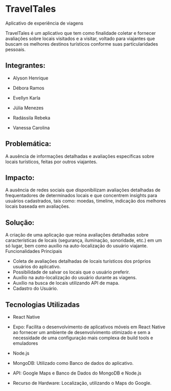 # TravelTales
Aplicativo de experiência de viagens


TravelTales é um aplicativo que tem como finalidade coletar e fornecer avaliações sobre locais visitados e a visitar, voltado para viajantes que buscam os melhores destinos turísticos conforme suas particularidades pessoais.

## Integrantes:

- Alyson Henrique

- Débora Ramos

- Evellyn Karla

- Júlia Menezes

- Radássila Rebeka

- Vanessa Carolina


## Problemática:
A ausência de informações detalhadas e avaliações específicas sobre locais turísticos, feitas por outros viajantes.

## Impacto:
A ausência de redes sociais que disponibilizam avaliações detalhadas de frequentadores de determinados locais e que concentrem insights para usuários cadastrados, tais como: moedas, timeline, indicação dos melhores locais baseada em avaliações.

## Solução:
A criação de uma aplicação que reúna avaliações detalhadas sobre características de locais (segurança, iluminação, sonoridade, etc.) em um só lugar, bem como auxílio na auto-localização do usuário viajante.
Funcionalidades Principais

- Coleta de avaliações detalhadas de locais turísticos dos próprios usuários do aplicativo.
- Possibilidade de salvar os locais que o usuário preferir.
- Auxílio na auto-localização do usuário durante as viagens.
- Auxílio na busca de locais utilizando API de mapa.
- Cadastro do Usuário.

## Tecnologias Utilizadas
- React Native

- Expo: Facilita o desenvolvimento de aplicativos móveis em React Native ao fornecer um ambiente de desenvolvimento otimizado e sem a necessidade de uma configuração mais complexa de build tools e emuladores 

- Node.js

- MongoDB: Utilizado como Banco de dados do aplicativo.

- API: Google Maps e Banco de Dados do MongoDB e Node.js

- Recurso de Hardware: Localização, utilizando o Maps do Google.
